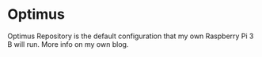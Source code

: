 # Optimus
Optimus Repository is the default configuration that my own Raspberry Pi 3 B will run. More info on my own blog.
